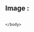 <html>
	<head>
		<title>Nikunj & Tanishq</title>
	</head>
	<body>
		<h2>Image : </h2>
		<img src="">
		
	</body>
</html>
